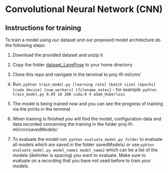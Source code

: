 #  Convolutional Neural Network (CNN)

## Instructions for training

To train a model using our dataset and our proposed model architecture do the following steps:

1. Download the provided dataset and unzip it

1. Copy the folder [dataset_LanePose](../dataset_LanePose/) to your home directory

1. Clone this repo and navigate in the terminal to proj-lfi-ml/cnn/

1. Run: `pyhton train_model.py [learning rate] [batch size] [epochs] [cuda device] [num_workers] [filename_notes]`  - for example: `pyhton train_model.py 0.05 16 200 cuda:0 4 adam_Huberloss`
    
1. The model is being trained now and you can see the progress of training via the prints in the terminal

1. When training is finished you will find the model, configuration data and data recorded concerning the training in the folder proj-lfi-ml/cnn/savedModels/

1. To evaluate the model run: `pyhton evaluate_model.py folder` to evaluate all models which are saved in the folder savedModels/ or use `pyhton evaluate_model.py model_name1 model_name2` which can be a list of the models (delimiter is spacing) you want to evaluate. Make sure to evaluate on a recording that you have not used before to train your models.
